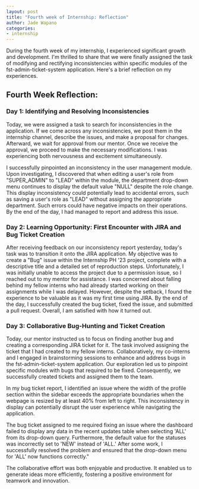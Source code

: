 ```yaml
---
layout: post
title: "Fourth week of Internship: Reflection"
author: Jade Wapano
categories: 
- internship
---
```

During the fourth week of my internship, I experienced significant growth and development. I'm thrilled to share that we were finally assigned the task of modifying and rectifying inconsistencies within specific modules of the fst-admin-ticket-system application. Here's a brief reflection on my experiences.

## Fourth Week Reflection:

### Day 1: Identifying and Resolving Inconsistencies
Today, we were assigned a task to search for inconsistencies in the application. If we come across any inconsistencies, we post them in the internship channel, describe the issues, and make a proposal for changes. Afterward, we wait for approval from our mentor. Once we receive the approval, we proceed to make the necessary modifications. I was experiencing both nervousness and excitement simultaneously.

I successfully pinpointed an inconsistency in the user management module. Upon investigating, I discovered that when editing a user's role from "SUPER_ADMIN" to "LEAD" within the module, the department drop-down menu continues to display the default value "NULL" despite the role change. This display inconsistency could potentially lead to accidental errors, such as saving a user's role as "LEAD" without assigning the appropriate department. Such errors could have negative impacts on their operations. By the end of the day, I had managed to report and address this issue.

### Day 2: Learning Opportunity: First Encounter with JIRA and Bug Ticket Creation

After receiving feedback on our inconsistency report yesterday, today's task was to transition it onto the JIRA application. My objective was to create a "Bug" issue within the Internship PH '23 project, complete with a descriptive title and a detailed set of reproduction steps. Unfortunately, I was initially unable to access the project due to a permission issue, so I reached out to my mentor for assistance. I was concerned about falling behind my fellow interns who had already started working on their assignments while I was delayed. However, despite the setback, I found the experience to be valuable as it was my first time using JIRA. By the end of the day, I successfully created the bug ticket, fixed the issue, and submitted a pull request. Overall, I am satisfied with how it turned out.

### Day 3: Collaborative Bug-Hunting and Ticket Creation

Today, our mentor instructed us to focus on finding another bug and creating a corresponding JIRA ticket for it. The task involved assigning the ticket that I had created to my fellow interns. Collaboratively, my co-interns and I engaged in brainstorming sessions to enhance and address bugs in the fst-admin-ticket-system application. Our exploration led us to pinpoint specific modules with bugs that required to be fixed. Consequently, we successfully created tickets and assigned them to the team.

In my bug ticket report, I identified an issue where the width of the profile section within the sidebar exceeds the appropriate boundaries when the webpage is resized by at least 40% from left to right. This inconsistency in display can potentially disrupt the user experience while navigating the application. 

The bug ticket assigned to me required fixing an issue where the dashboard failed to display any data in the recent updates table when selecting 'ALL' from its drop-down query. Furthermore, the default value for the statuses was incorrectly set to 'NEW' instead of 'ALL.' After some work, I successfully resolved the problem and ensured that the drop-down menu for 'ALL' now functions correctly."

The collaborative effort was both enjoyable and productive. It enabled us to generate ideas more efficiently, fostering a positive environment for teamwork and innovation.














